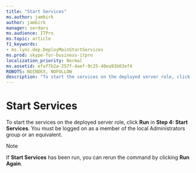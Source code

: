 ```yaml
---
title: "Start Services"
ms.author: jambirk
author: jambirk
manager: serdars
ms.audience: ITPro
ms.topic: article
f1_keywords:
- ms.lync.dep.DeployMainStartServices
ms.prod: skype-for-business-itpro
localization_priority: Normal
ms.assetid: efaf7b2a-257f-4aef-9c25-40ea93b03ef4
ROBOTS: NOINDEX, NOFOLLOW
description: "To start the services on the deployed server role, click Run in Step 4: Start Services. You must be logged on as a member of the local Administrators group or an equivalent."
---
```


# Start Services
 
To start the services on the deployed server role, click **Run** in **Step 4: Start Services**. You must be logged on as a member of the local Administrators group or an equivalent. 
  
> [!NOTE]
> If **Start Services** has been run, you can rerun the command by clicking **Run Again**. 
  

